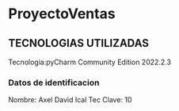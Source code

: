# ProyectoVentas <br>
## TECNOLOGIAS UTILIZADAS <br>
Tecnologia:pyCharm Community Edition 2022.2.3
### Datos de identificacion <br>
Nombre: Axel David Ical Tec
Clave: 10
